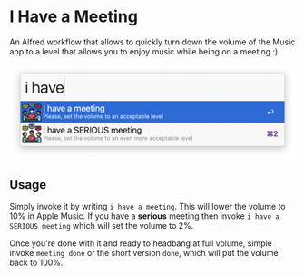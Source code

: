 # I Have a Meeting
An Alfred workflow that allows to quickly turn down the volume of the Music app to a level that allows you to enjoy music while being on a meeting :)

![](screenshot.png)

## Usage
Simply invoke it by writing `i have a meeting`. This will lower the volume to 10% in Apple Music. If you have a **serious** meeting then invoke `i have a SERIOUS meeting` which will set the volume to 2%.

Once you're done with it and ready to headbang at full volume, simple invoke `meeting done` or the short version `done`, which will put the volume back to 100%.
